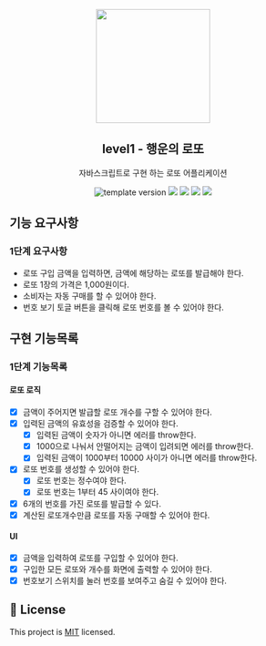 <p align="middle" >
  <img width="200px;" src="./images/lotto_ball.png"/>
</p>
<h2 align="middle">level1 - 행운의 로또</h2>
<p align="middle">자바스크립트로 구현 하는 로또 어플리케이션</p>
<p align="middle">
  <img src="https://img.shields.io/badge/version-1.0.0-blue?style=flat-square" alt="template version"/>
  <img src="https://img.shields.io/badge/language-html-red.svg?style=flat-square"/>
  <img src="https://img.shields.io/badge/language-css-blue.svg?style=flat-square"/>
  <img src="https://img.shields.io/badge/language-js-yellow.svg?style=flat-square"/>
  <img src="https://img.shields.io/badge/license-MIT-brightgreen.svg?style=flat-square"/>
</p>

## 기능 요구사항

### 1단계 요구사항

- 로또 구입 금액을 입력하면, 금액에 해당하는 로또를 발급해야 한다.
- 로또 1장의 가격은 1,000원이다.
- 소비자는 자동 구매를 할 수 있어야 한다.
- 번호 보기 토글 버튼을 클릭해 로또 번호를 볼 수 있어야 한다.

## 구현 기능목록

### 1단계 기능목록

#### 로또 로직

- [x] 금액이 주어지면 발급할 로또 개수를 구할 수 있어야 한다.
- [x] 입력된 금액의 유효성을 검증할 수 있어야 한다.
  - [x] 입력된 금액이 숫자가 아니면 에러를 throw한다.
  - [x] 1000으로 나눠서 안떨어지는 금액이 입려되면 에러를 throw한다.
  - [x] 입력된 금액이 1000부터 10000 사이가 아니면 에러를 throw한다.
- [x] 로또 번호를 생성할 수 있어야 한다.
  - [x] 로또 번호는 정수여야 한다.
  - [x] 로또 번호는 1부터 45 사이여야 한다.
- [x] 6개의 번호를 가진 로또를 발급할 수 있다.
- [x] 계산된 로또개수만큼 로또를 자동 구매할 수 있어야 한다.

#### UI

- [x] 금액을 입력하여 로또를 구입할 수 있어야 한다.
- [x] 구입한 모든 로또와 개수를 화면에 출력할 수 있어야 한다.
- [x] 번호보기 스위치를 눌러 번호를 보여주고 숨길 수 있어야 한다.

## 📝 License

This project is [MIT](https://github.com/woowacourse/javascript-lotto/blob/main/LICENSE) licensed.

